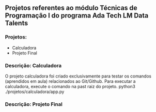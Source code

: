 

## Projetos referentes ao módulo Técnicas de Programação I do programa Ada Tech LM Data Talents

### Projetos:

- Calculadora
- Projeto Final

### Descrição: Calculadora
O projeto calculadora foi criado exclusivamente para testar os comandos (aprendidos em aula) relacionados ao Git/Github.
Para executar a calculadora, execute o comando na past raiz do projeto.
python3 ./projetos/calculadora/app.py

### Descrição: Projeto Final
